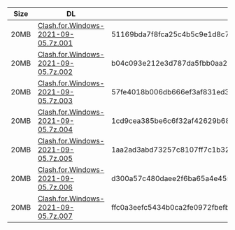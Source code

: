 |    Size   |     DL  | sha512sum |
|  ---  |  ---  |  ---  |
| 20MB | [Clash.for.Windows-2021-09-05.7z.001](https://cdn.jsdelivr.net/gh/appleians/cfw_m1@main/Clash.for.Windows-2021-09-05.7z.001) | 51169bda7f8fca25c4b5c9e1d8c7070852672463ea1a611277eb65b85aba859f129e2021052a499875500cce8a562e5bcc598341f23f98dbc58b7ee710dbbd98 |
| 20MB | [Clash.for.Windows-2021-09-05.7z.002](https://cdn.jsdelivr.net/gh/appleians/cfw_m1@main/Clash.for.Windows-2021-09-05.7z.002) | b04c093e212e3d787da5fbb0aa2a88d000a170b9450151d96e9e5a61d2546320c55f269ba9d7cbd9ecd1d75e0ed1dc212bc16f00aa96f2a0d50188c1349e579d |
| 20MB | [Clash.for.Windows-2021-09-05.7z.003](https://cdn.jsdelivr.net/gh/appleians/cfw_m1@main/Clash.for.Windows-2021-09-05.7z.003) | 57fe4018b006db666ef3af831ed301fb26685cc136174b34a9b69a51258cb2329f0ff5c3b560bc5065a7e7d64d14a5f7ad81603a316361e3047d6f4753c5cb26 |
| 20MB | [Clash.for.Windows-2021-09-05.7z.004](https://cdn.jsdelivr.net/gh/appleians/cfw_m1@main/Clash.for.Windows-2021-09-05.7z.004) | 1cd9cea385be6c6f32af42629b685e7cee0934c3f29e8cd0158b0059b9c195b917277b1f0f44245bd50d9470f3b42f8bb9eef228bf4bb7b9f27b55ad4742607b |
| 20MB | [Clash.for.Windows-2021-09-05.7z.005](https://cdn.jsdelivr.net/gh/appleians/cfw_m1@main/Clash.for.Windows-2021-09-05.7z.005) | 1aa2ad3abd73257c8107ff7c1b3238a9a5f33a8514372ba31140a7dc53f48d66e7a54e2d41e5d2fff7f822415acf2de147ff461ad9f59cdac1e7f39801552148 |
| 20MB | [Clash.for.Windows-2021-09-05.7z.006](https://cdn.jsdelivr.net/gh/appleians/cfw_m1@main/Clash.for.Windows-2021-09-05.7z.006) | d300a57c480daee2f6ba65a4e4555a419d71c9b60993d913e8c66d1db66456e188fd5efff79d49dd251640ca7e2a229be8210e487e521ead37b189b2c18cf2f8 |
| 20MB | [Clash.for.Windows-2021-09-05.7z.007](https://cdn.jsdelivr.net/gh/appleians/cfw_m1@main/Clash.for.Windows-2021-09-05.7z.007) | ffc0a3eefc5434b0ca2fe0972fbefb7a8069763e74288093a3b890d5a75e75dfd3efeb82988d4ff266bf859a8d032fd03b430209980731adc2bae29985a8e10d |
